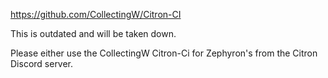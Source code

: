 https://github.com/CollectingW/Citron-CI

This is outdated and will be taken down.

Please either use the CollectingW Citron-Ci for Zephyron's from the Citron Discord server.
